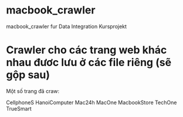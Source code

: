# macbook_crawler
macbook_crawler fur Data Integration Kursprojekt

# Crawler cho các trang web khác nhau đươc lưu ở các file riêng (sẽ gộp sau)
Một số trang đã craw:

CellphoneS
HanoiComputer
Mac24h
MacOne
MacbookStore
TechOne
TrueSmart
